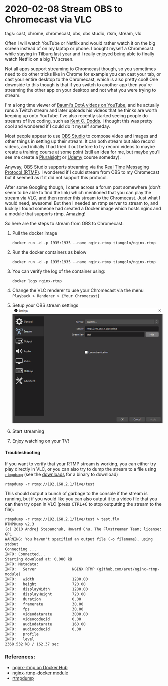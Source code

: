 # 2020-02-08 Stream OBS to Chromecast via VLC

tags: cast, chrome, chromecast, obs, obs studio, rtsm, stream, vlc

Often I will watch YouTube or Netflix and would rather watch it on the big screen instead of on my laptop or phone.
I bought myself a Chromecast while staying in Tilburg last year and I really enjoyed being able to finally watch Netflix
on a big TV screen.

Not all apps support streaming to Chromecast though, so you sometimes need to do other tricks like in Chrome for example
you can cast your tab, or cast your entire desktop to the Chromecast, which is also pretty cool! One downside to this
though is that if you switch to another app then you're streaming the other app on your desktop and not what you were
trying to stream.

I'm a long time viewer of [Baumi's DotA videos on YouTube](https://www.youtube.com/user/l34Um1), and he actually runs a Twitch stream and later uploads his videos
that he thinks are worth keeping up onto YouTube. I've also recently started seeing people do streams of live coding,
such as [Kent C. Dodds](https://www.youtube.com/user/kentdoddsfamily). I thought this was pretty cool and wondered if I could do it myself someday.

Most people appear to use [OBS Studio](https://obsproject.com/) to compose video and images and other things in setting up their stream. It can both
stream but also record videos, and initially I had tried it out before to try record videos to maybe create a training
course at some point (still an idea for me, but maybe you'll see me create a [Pluralsight](https://www.pluralsight.com/) or [Udemy](https://www.udemy.com/) course someday).

Anyway, OBS Studio supports streaming via the [Real Time Messaging Protocol (RTMP)](https://www.adobe.com/devnet/rtmp.html).
I wondered if I could stream from OBS to my Chromecast but it seemed as if it did not support this protocol.

After some Googling though, I came across a forum post somewhere (don't seem to be able to find the link) which mentioned
that you can play the stream via VLC, and then render this stream to the Chromecast.
Just what I would need, awesome! But then I needed an rtmp server to stream to, and luckily I found someone had created
a Docker image which hosts nginx and a module that supports rtmp. Amazing!

So here are the steps to stream from OBS to Chromecast:

1. Pull the docker image
     ```shell
     docker run -d -p 1935:1935 --name nginx-rtmp tiangolo/nginx-rtmp
     ```
2. Run the docker containers as below
     ```shell
     docker run -d -p 1935:1935 --name nginx-rtmp tiangolo/nginx-rtmp
     ```
3. You can verify the log of the container using:
     ```shell 
     docker logs nginx-rtmp
     ```
4. Change the VLC renderer to use your Chromecast via the menu `Playback > Renderer > {Your Chromecast}`
5. Setup your OBS stream settings
     ![OBS Studio stream settings](./img/2020-02-08_obs-to-chromecast_01.png)

6. Start streaming

7. Enjoy watching on your TV!

#### Troubleshooting

If you want to verify that your RTMP stream is working, you can either try play directly in VLC, or you can also try to dump the stream to a file using [`rtmpdump`]() (see the [downloads](http://rtmpdump.mplayerhq.hu/download/) for a binary to download)

```shell
rtmpdump -r rtmp://192.168.2.1/live/test
```

This should output a bunch of garbage to the console if the stream is running, but if you would like you can also output
it to a video file that you can then try open in VLC (press <kbd>CTRL+C</kbd> to stop outputting the stream to the file):
```shell
rtmpdump -r rtmp://192.168.2.1/live/test > test.flv
RTMPDump v2.3
(c) 2010 Andrej Stepanchuk, Howard Chu, The Flvstreamer Team; license: GPL
WARNING: You haven't specified an output file (-o filename), using stdout
Connecting ...
INFO: Connected...
Starting download at: 0.000 kB
INFO: Metadata:
INFO:   Server                NGINX RTMP (github.com/arut/nginx-rtmp-module)
INFO:   width                 1280.00
INFO:   height                720.00
INFO:   displayWidth          1280.00
INFO:   displayHeight         720.00
INFO:   duration              0.00
INFO:   framerate             30.00
INFO:   fps                   30.00
INFO:   videodatarate         3000.00
INFO:   videocodecid          0.00
INFO:   audiodatarate         160.00
INFO:   audiocodecid          0.00
INFO:   profile
INFO:   level
2368.532 kB / 162.37 sec
```

### References:

- [nginx-rtmp on Docker Hub](https://hub.docker.com/r/tiangolo/nginx-rtmp/)
- [nginx-rtmp-docker module](https://github.com/tiangolo/nginx-rtmp-docker)
- [rtmpdump](https://rtmpdump.mplayerhq.hu/)